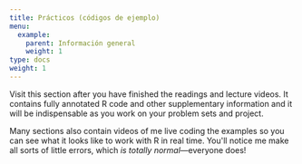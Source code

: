 ```yaml
---
title: Prácticos (códigos de ejemplo)
menu:
  example:
    parent: Información general
    weight: 1
type: docs
weight: 1
---
```


Visit this section after you have finished the readings and lecture videos. It contains fully annotated R code and other supplementary information and it will be indispensable as you work on your problem sets and project.

Many sections also contain videos of me live coding the examples so you can see what it looks like to work with R in real time. You'll notice me make all sorts of little errors, which *is totally normal*—everyone does!
